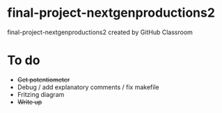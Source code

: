 # final-project-nextgenproductions2
final-project-nextgenproductions2 created by GitHub Classroom
# To do 

- <strike>Get potentiometer</strike>
- Debug / add explanatory comments / fix makefile
- Fritzing diagram
- <strike>Write up</strike>
